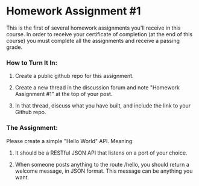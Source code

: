 # Homework Assignment #1

This is the first of several homework assignments you'll receive in this course. In order to receive your certificate of completion (at the end of this course) you must complete all the assignments and receive a passing grade. 

### How to Turn It In:

1. Create a public github repo for this assignment. 

2. Create a new thread in the discussion forum and note "Homework Assignment #1" at the top of your post.

3. In that thread, discuss what you have built, and include the link to your Github repo. 

### The Assignment:

Please create a simple "Hello World" API. Meaning:

1. It should be a RESTful JSON API that listens on a port of your choice. 

2. When someone posts anything to the route /hello, you should return a welcome message, in JSON format. This message can be anything you want. 
